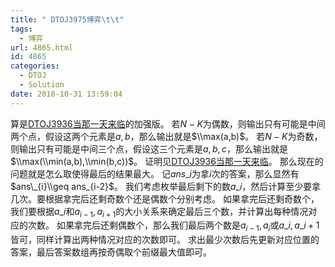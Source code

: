 ```yaml
---
title: " DTOJ3975博弈\t\t"
tags:
  - 博弈
url: 4865.html
id: 4865
categories:
  - DTOJ
  - Solution
date: 2018-10-31 13:59:04
---
```


算是[DTOJ3936当那一天来临](http://www.dtenomde.com/author=jiangyutong/article=4224/)的加强版。 若$N-K$为偶数，则输出只有可能是中间两个点，假设这两个元素是$a,b$，那么输出就是$\\max(a,b)$。 若$N-K$为奇数，则输出只有可能是中间三个点，假设这三个元素是$a,b,c$，那么输出就是$\\max(\\min(a,b),\\min(b,c))$。 证明见[DTOJ3936当那一天来临](http://www.dtenomde.com/author=jiangyutong/article=4224/)。 那么现在的问题就是怎么取使得最后的结果最大。 记$ans\_i$为拿$i$次的答案，那么显然有$ans\_{i}\\geq ans_{i-2}$。 我们考虑枚举最后剩下的数$a\_i$，然后计算至少要拿几次。要根据拿完后还剩奇数个还是偶数个分别考虑。 如果拿完后还剩奇数个，我们要根据$a\_i$和$a_{i-1},a_{i+1}$的大小关系来确定最后三个数，并计算出每种情况对应的次数。 如果拿完后还剩偶数个，那么我们最后两个数是$a_{i-1},a_{i}$或$a\_i,a\_{i+1}$皆可，同样计算出两种情况对应的次数即可。 求出最少次数后先更新对应位置的答案，最后答案数组再按奇偶取个前缀最大值即可。